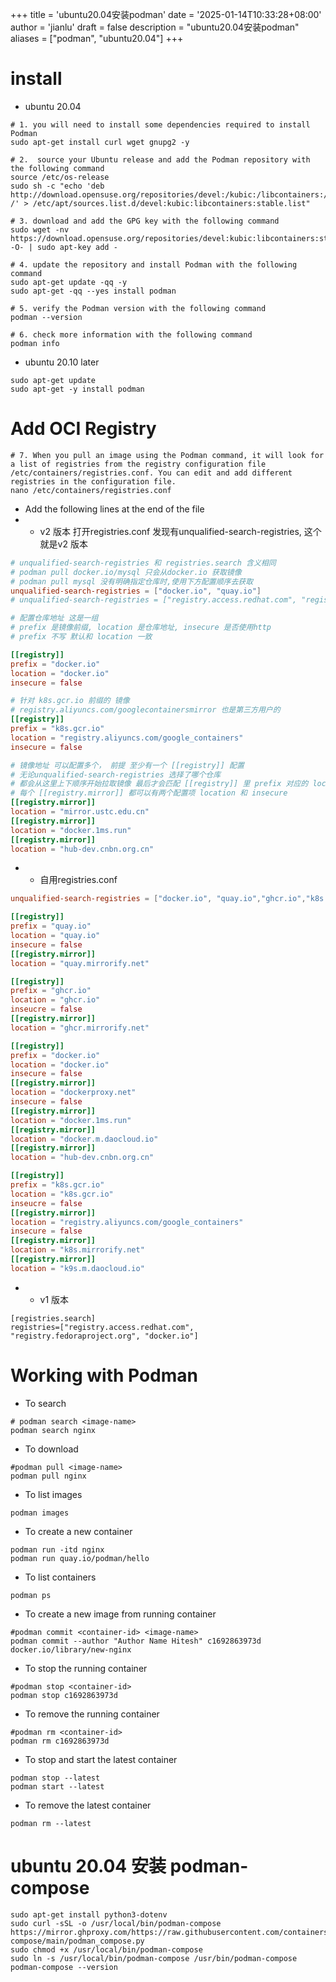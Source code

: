 +++
title = 'ubuntu20.04安装podman'
date = '2025-01-14T10:33:28+08:00'
author = 'jianlu'
draft = false
description = "ubuntu20.04安装podman"
aliases = ["podman", "ubuntu20.04"]
+++

# install

* ubuntu 20.04

```shell
# 1. you will need to install some dependencies required to install Podman
sudo apt-get install curl wget gnupg2 -y

# 2.  source your Ubuntu release and add the Podman repository with the following command
source /etc/os-release
sudo sh -c "echo 'deb http://download.opensuse.org/repositories/devel:/kubic:/libcontainers:/stable/xUbuntu_${VERSION_ID}/ /' > /etc/apt/sources.list.d/devel:kubic:libcontainers:stable.list"

# 3. download and add the GPG key with the following command
sudo wget -nv https://download.opensuse.org/repositories/devel:kubic:libcontainers:stable/xUbuntu_${VERSION_ID}/Release.key -O- | sudo apt-key add -

# 4. update the repository and install Podman with the following command
sudo apt-get update -qq -y
sudo apt-get -qq --yes install podman

# 5. verify the Podman version with the following command
podman --version

# 6. check more information with the following command
podman info
```

[//]: # (https://www.atlantic.net/dedicated-server-hosting/how-to-install-and-use-podman-on-ubuntu/)


* ubuntu 20.10 later 

```shell
sudo apt-get update
sudo apt-get -y install podman
```

# Add OCI Registry

```shell
# 7. When you pull an image using the Podman command, it will look for a list of registries from the registry configuration file /etc/containers/registries.conf. You can edit and add different registries in the configuration file.
nano /etc/containers/registries.conf
```

* Add the following lines at the end of the file
* * v2 版本 打开registries.conf 发现有unqualified-search-registries, 这个就是v2 版本

```toml
# unqualified-search-registries 和 registries.search 含义相同
# podman pull docker.io/mysql 只会从docker.io 获取镜像
# podman pull mysql 没有明确指定仓库时,使用下方配置顺序去获取
unqualified-search-registries = ["docker.io", "quay.io"]
# unqualified-search-registries = ["registry.access.redhat.com", "registry.fedoraproject.org", "docker.io"]

# 配置仓库地址 这是一组
# prefix 是镜像前缀, location 是仓库地址, insecure 是否使用http
# prefix 不写 默认和 location 一致

[[registry]]
prefix = "docker.io"
location = "docker.io"
insecure = false

# 针对 k8s.gcr.io 前缀的 镜像 
# registry.aliyuncs.com/googlecontainersmirror 也是第三方用户的
[[registry]]
prefix = "k8s.gcr.io"
location = "registry.aliyuncs.com/google_containers"
insecure = false

# 镜像地址 可以配置多个， 前提 至少有一个 [[registry]] 配置
# 无论unqualified-search-registries 选择了哪个仓库
# 都会从这里上下顺序开始拉取镜像 最后才会匹配 [[registry]] 里 prefix 对应的 location 仓库拉取镜像
# 每个 [[registry.mirror]] 都可以有两个配置项 location 和 insecure
[[registry.mirror]]
location = "mirror.ustc.edu.cn"
[[registry.mirror]]
location = "docker.1ms.run"
[[registry.mirror]]
location = "hub-dev.cnbn.org.cn"
```

* * 自用registries.conf

```toml
unqualified-search-registries = ["docker.io", "quay.io","ghcr.io","k8s.gcr.io"]

[[registry]]
prefix = "quay.io"
location = "quay.io"
insecure = false
[[registry.mirror]]
location = "quay.mirrorify.net"

[[registry]]
prefix = "ghcr.io"
location = "ghcr.io"
inseucre = false
[[registry.mirror]]
location = "ghcr.mirrorify.net"

[[registry]]
prefix = "docker.io"
location = "docker.io"
insecure = false
[[registry.mirror]]
location = "dockerproxy.net"
insecure = false
[[registry.mirror]]
location = "docker.1ms.run"
[[registry.mirror]]
location = "docker.m.daocloud.io"
[[registry.mirror]]
location = "hub-dev.cnbn.org.cn"

[[registry]]
prefix = "k8s.gcr.io"
location = "k8s.gcr.io"
inseucre = false
[[registry.mirror]]
location = "registry.aliyuncs.com/google_containers"
insecure = false
[[registry.mirror]]
location = "k8s.mirrorify.net"
[[registry.mirror]]
location = "k9s.m.daocloud.io"
```

* * v1 版本

```text
[registries.search]
registries=["registry.access.redhat.com", "registry.fedoraproject.org", "docker.io"]
```

[//]: # (https://github.com/containers/image/issues/1054)

# Working with Podman

* To search

```shell
# podman search <image-name>
podman search nginx
```

* To download

```shell
#podman pull <image-name>
podman pull nginx
```

* To list images

```shell
podman images
```

* To create a new container

```shell
podman run -itd nginx
podman run quay.io/podman/hello
```

* To list containers

```shell
podman ps
```

* To create a new image from running container

```shell
#podman commit <container-id> <image-name>
podman commit --author "Author Name Hitesh" c1692863973d docker.io/library/new-nginx
```

* To stop the running container

```shell
#podman stop <container-id>
podman stop c1692863973d
```

* To remove the running container

```shell
#podman rm <container-id>
podman rm c1692863973d
```

* To stop and start the latest container

```shell
podman stop --latest
podman start --latest
```

* To remove the latest container

```shell
podman rm --latest
```


# ubuntu 20.04 安装 podman-compose

```shell
sudo apt-get install python3-dotenv
sudo curl -sSL -o /usr/local/bin/podman-compose https://mirror.ghproxy.com/https://raw.githubusercontent.com/containers/podman-compose/main/podman_compose.py
sudo chmod +x /usr/local/bin/podman-compose
sudo ln -s /usr/local/bin/podman-compose /usr/bin/podman-compose
podman-compose --version
```
